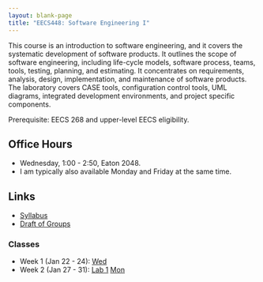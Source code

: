 ```yaml
---
layout: blank-page
title: "EECS448: Software Engineering I"
---
```


This course is an introduction to software engineering, and it covers
the systematic development of software products. It outlines the scope
of software engineering, including life-cycle models, software
process, teams, tools, testing, planning, and estimating. It
concentrates on requirements, analysis, design, implementation, and
maintenance of software products. The laboratory covers CASE tools,
configuration control tools, UML diagrams, integrated development
environments, and project specific components. 

Prerequisite: EECS 268 and upper-level EECS eligibility.

## Office Hours

  * Wednesday, 1:00 - 2:50, Eaton 2048.
  * I am typically also available Monday and Friday at the same time.

## Links

 * <a href="https://drive.google.com/open?id=1iTVzU3TfgGQSJmm6_NvKCc-85KJT9djG9qTf7XjbZec">Syllabus<a>
 * [Draft of Groups](/files/EECS_448_Groups.pdf)

### Classes

 * Week 1 (Jan 22 - 24): 
   <a href="https://drive.google.com/open?id=1moOiSS8bvhF_nGbQNclWvF-41Oj692chkWhah7GenfU">Wed</a>
 * Week 2 (Jan 27 - 31):
   [Lab 1](/teaching/EECS_448_S20_Lab1)
   [Mon](https://drive.google.com/open?id=1VNKS4ss71emeNWhDMRXwLQ7U9M0PWHQdgSrWdFlwgA0)




